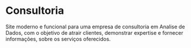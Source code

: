 # Consultoria
Site moderno e funcional para uma empresa de consultoria em Analise de Dados, com o objetivo de atrair clientes, demonstrar expertise e fornecer informações, sobre os serviços oferecidos.
